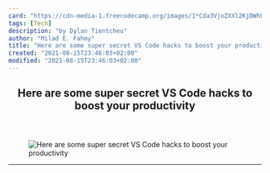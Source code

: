 ```yaml
---
card: "https://cdn-media-1.freecodecamp.org/images/1*Cda3VjoZXXl2KjDWhL-a-g.jpeg"
tags: [Tech]
description: "by Dylan Tientcheu"
author: "Milad E. Fahmy"
title: "Here are some super secret VS Code hacks to boost your productivity"
created: "2021-08-15T23:46:03+02:00"
modified: "2021-08-15T23:46:03+02:00"
---
```

<div class="site-wrapper">
<main id="site-main" class="site-main outer">
<div class="inner">
<article class="post-full post tag-tech tag-startup tag-programming tag-productivity tag-coding ">
<header class="post-full-header">
<h1 class="post-full-title">Here are some super secret VS Code hacks to boost your productivity</h1>
</header>
<figure class="post-full-image">
<picture>
<source media="(max-width: 700px)" sizes="1px" srcset="data:image/gif;base64,R0lGODlhAQABAIAAAAAAAP///yH5BAEAAAAALAAAAAABAAEAAAIBRAA7 1w">
<source media="(min-width: 701px)" sizes="(max-width: 800px) 400px,
(max-width: 1170px) 700px,
1400px" srcset="https://cdn-media-1.freecodecamp.org/images/1*Cda3VjoZXXl2KjDWhL-a-g.jpeg 300w,
https://cdn-media-1.freecodecamp.org/images/1*Cda3VjoZXXl2KjDWhL-a-g.jpeg 600w,
https://cdn-media-1.freecodecamp.org/images/1*Cda3VjoZXXl2KjDWhL-a-g.jpeg 1000w,
https://cdn-media-1.freecodecamp.org/images/1*Cda3VjoZXXl2KjDWhL-a-g.jpeg 2000w">
<img onerror="this.style.display='none'" src="https://cdn-media-1.freecodecamp.org/images/1*Cda3VjoZXXl2KjDWhL-a-g.jpeg" alt="Here are some super secret VS Code hacks to boost your productivity">
</picture>
</figure>
<section class="post-full-content">
<div class="post-content medium-migrated-article">
</div>
<hr>
</section>
</article>
</div>
</main>
</div>
<!-- Google Tag Manager (noscript) -->
<!-- End Google Tag Manager (noscript) -->
